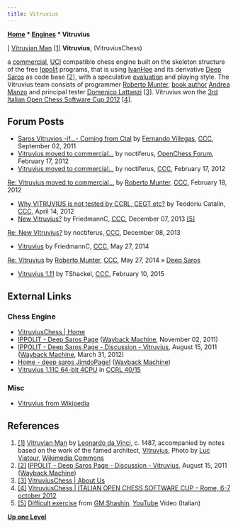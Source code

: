 ```yaml
---
title: Vitruvius
---
```

**[Home](Home "Home") \* [Engines](Engines "Engines") \* Vitruvius**



[ [Vitruvian Man](https://en.wikipedia.org/wiki/Vitruvian_Man) <a id="cite-note-1" href="#cite-ref-1">[1]</a>
**Vitruvius**, (VitruviusChess)  

a [commercial](Category:Commercial "Category:Commercial"), [UCI](UCI "UCI") compatible chess engine built on the skeleton structure of the free [Ippolit](Ippolit "Ippolit") programs, that is using [IvanHoe](IvanHoe "IvanHoe") and its derivative [Deep Saros](Deep_Saros "Deep Saros") as code base <a id="cite-note-2" href="#cite-ref-2">[2]</a>, with a speculative [evaluation](Evaluation "Evaluation") and playing style. 
The Vitruvius team consists of programmer [Roberto Munter](Roberto_Munter "Roberto Munter"), [book author](Category:Opening_Book_Author "Category:Opening Book Author") [Andrea Manzo](Andrea_Manzo "Andrea Manzo") and principal tester [Domenico Lattanzi](index.php?title=Domenico_Lattanzi&action=edit&redlink=1 "Domenico Lattanzi (page does not exist)") <a id="cite-note-3" href="#cite-ref-3">[3]</a>. 
Vitruvius won the [3rd Italian Open Chess Software Cup 2012](IOCSC_2012 "IOCSC 2012") <a id="cite-note-4" href="#cite-ref-4">[4]</a>. 



## Forum Posts


* [Saros Vitruvios -if...- Coming from Ctal](http://www.talkchess.com/forum3/viewtopic.php?f=2&t=40243) by [Fernando Villegas](Fernando_Villegas "Fernando Villegas"), [CCC](CCC "CCC"), September 02, 2011
* [Vitruvius moved to commercial...](http://www.open-chess.org/viewtopic.php?f=7&t=1860) by noctiferus, [OpenChess Forum](Computer_Chess_Forums "Computer Chess Forums"), February 17, 2012
* [Vitruvius moved to commercial...](http://www.talkchess.com/forum/viewtopic.php?t=42497) by noctiferus, [CCC](CCC "CCC"), February 17, 2012


 [Re: Vitruvius moved to commercial...](http://www.talkchess.com/forum3/viewtopic.php?f=2&t=42497&start=37) by [Roberto Munter](Roberto_Munter "Roberto Munter"), [CCC](CCC "CCC"), February 18, 2012
* [Why VITRUVIUS is not tested by CCRL, CEGT etc?](http://www.talkchess.com/forum/viewtopic.php?t=43294) by Teodoriu Catalin, [CCC](CCC "CCC"), April 14, 2012
* [New Vitruvius?](http://www.talkchess.com/forum3/viewtopic.php?f=2&t=50369) by FriedmannC, [CCC](CCC "CCC"), December 07, 2013 <a id="cite-note-5" href="#cite-ref-5">[5]</a>


 [Re: New Vitruvius?](http://www.talkchess.com/forum3/viewtopic.php?f=2&t=50369&start=2) by noctiferus, [CCC](CCC "CCC"), December 08, 2013 
* [Vitruvius](http://www.talkchess.com/forum3/viewtopic.php?f=2&t=52448) by FriedmannC, [CCC](CCC "CCC"), May 27, 2014


 [Re: Vitruvius](http://www.talkchess.com/forum3/viewtopic.php?f=2&t=52448&start=6) by [Roberto Munter](Roberto_Munter "Roberto Munter"), [CCC](CCC "CCC"), May 27, 2014 » [Deep Saros](Deep_Saros "Deep Saros")
* [Vitruvius 1.11](http://www.talkchess.com/forum3/viewtopic.php?f=2&t=55288) by TShackel, [CCC](CCC "CCC"), February 10, 2015


## External Links


### Chess Engine


* [VitruviusChess | Home](https://www.vitruviuschess.com/)
* [IPPOLIT - Deep Saros Page](https://web.archive.org/web/20111102185841/http://ippolit.wikispaces.com:80/Deep+Saros+Page) ([Wayback Machine](https://en.wikipedia.org/wiki/Wayback_Machine), November 02, 2011)
* [IPPOLIT - Deep Saros Page - Discussion - Vitruvius](https://web.archive.org/web/20120315192930/http://ippolit.wikispaces.com/message/view/Deep+Saros+Page/41406245), August 15, 2011 ([Wayback Machine](https://en.wikipedia.org/wiki/Wayback_Machine), March 31, 2012)
* [Home - deep saros JimdoPage!](https://web.archive.org/web/20120127185005/http://deepsaros.jimdo.com/) ([Wayback Machine](https://en.wikipedia.org/wiki/Wayback_Machine))
* [Vitruvius 1.11C 64-bit 4CPU](https://ccrl.chessdom.com/ccrl/4040/cgi/engine_details.cgi?match_length=30&each_game=1&print=Details&each_game=1&eng=Vitruvius%201.11C%2064-bit%204CPU#Vitruvius_1_11C_64-bit_4CPU) in [CCRL 40/15](CCRL "CCRL")


### Misc


* [Vitruvius from Wikipedia](https://en.wikipedia.org/wiki/Vitruvius)


## References


1. <a id="cite-ref-1" href="#cite-note-1">[1]</a> [Vitruvian Man](https://en.wikipedia.org/wiki/Vitruvian_Man) by [Leonardo da Vinci](Mathematician#Leonardo "Mathematician"), c. 1487, accompanied by notes based on the work of the famed architect, [Vitruvius](https://en.wikipedia.org/wiki/Vitruvius), Photo by [Luc Viatour](http://www.lucnix.be/main.php), [Wikimedia Commons](https://en.wikipedia.org/wiki/Wikimedia_Commons)
2. <a id="cite-ref-2" href="#cite-note-2">[2]</a> [IPPOLIT - Deep Saros Page - Discussion - Vitruvius](https://web.archive.org/web/20120315192930/http://ippolit.wikispaces.com/message/view/Deep+Saros+Page/41406245), August 15, 2011 ([Wayback Machine](https://en.wikipedia.org/wiki/Wayback_Machine))
3. <a id="cite-ref-3" href="#cite-note-3">[3]</a> [VitruviusChess | About Us](https://www.vitruviuschess.com/About-Us.html)
4. <a id="cite-ref-4" href="#cite-note-4">[4]</a> [VitruviusChess | ITALIAN OPEN CHESS SOFTWARE CUP – Rome, 6-7 october 2012](https://www.vitruviuschess.com/article/ITALIAN-OPEN-CHESS-SOFTWARE-CUP.html)
5. <a id="cite-ref-5" href="#cite-note-5">[5]</a> [Difficult exercise](https://youtu.be/6Q6_m6HlD78) from [GM Shashin](index.php?title=Alexander_Shashin&action=edit&redlink=1 "Alexander Shashin (page does not exist)"), [YouTube](https://en.wikipedia.org/wiki/YouTube) Video (Italian)

**[Up one Level](Engines "Engines")**







 
